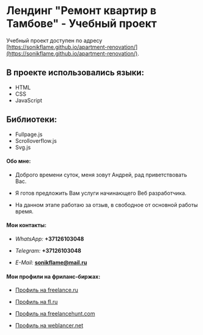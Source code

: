 # Лендинг "Ремонт квартир в Тамбове" - Учебный проект

Учебный проект доступен по адресу [https://sonikflame.github.io/apartment-renovation/](https://sonikflame.github.io/apartment-renovation/).


## В проекте использовались языки:

* HTML
* CSS
* JavaScript

## Библиотеки:

* Fullpage.js
* Scrolloverflow.js
* Svg.js

#### Обо мне:

* Доброго времени суток, меня зовут Андрей, рад приветствовать Вас.

* Я готов предложить Вам услуги начинающего Веб разработчика.

* На данном этапе работаю за отзыв, в свободное от основной работы время.

#### Мои контакты:

* *WhatsApp:* **+37126103048**

* *Telegram:* **+37126103048**

* *E-Mail:* **sonikflame@mail.ru**


#### Мои профили на фриланс-биржах:

* [Профиль на freelance.ru](https://freelance.ru/Sonikflame)

* [Профиль на fl.ru](https://www.fl.ru/users/sonikflame1/portfolio/)

* [Профиль на freelancehunt.com](https://freelancehunt.com/freelancer/Sonikflame.html)

* [Профиль на weblancer.net](https://www.weblancer.net/users/Sonikflame/)
